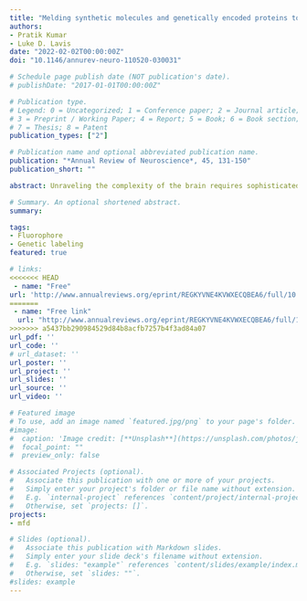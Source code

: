 ```yaml
---
title: "Melding synthetic molecules and genetically encoded proteins to forge new tools for neuroscience"
authors:
- Pratik Kumar
- Luke D. Lavis
date: "2022-02-02T00:00:00Z"
doi: "10.1146/annurev-neuro-110520-030031"

# Schedule page publish date (NOT publication's date).
# publishDate: "2017-01-01T00:00:00Z"

# Publication type.
# Legend: 0 = Uncategorized; 1 = Conference paper; 2 = Journal article;
# 3 = Preprint / Working Paper; 4 = Report; 5 = Book; 6 = Book section;
# 7 = Thesis; 8 = Patent
publication_types: ["2"]

# Publication name and optional abbreviated publication name.
publication: "*Annual Review of Neuroscience*, 45, 131-150"
publication_short: ""

abstract: Unraveling the complexity of the brain requires sophisticated methods to probe and perturb neurobiological processes with high spatiotemporal control. The field of chemical biology has produced general strategies to combine the molecular specificity of small-molecule tools with the cellular specificity of genetically encoded reagents. Here, we survey the application, refinement, and extension of these hybrid small-molecule:protein methods to problems in neuroscience, which yields powerful reagents to precisely measure and manipulate neural systems.

# Summary. An optional shortened abstract.
summary:

tags:
- Fluorophore
- Genetic labeling
featured: true

# links:
<<<<<<< HEAD
 - name: "Free"
url: 'http://www.annualreviews.org/eprint/REGKYVNE4KVWXECQBEA6/full/10.1146/annurev-neuro-110520-030031'
=======
 - name: "Free link"
  url: "http://www.annualreviews.org/eprint/REGKYVNE4KVWXECQBEA6/full/10.1146/annurev-neuro-110520-030031"
>>>>>>> a5437bb290984529d84b8acfb7257b4f3ad84a07
url_pdf: ''
url_code: ''
# url_dataset: ''
url_poster: ''
url_project: ''
url_slides: ''
url_source: ''
url_video: ''

# Featured image
# To use, add an image named `featured.jpg/png` to your page's folder.
#image:
#  caption: 'Image credit: [**Unsplash**](https://unsplash.com/photos/jdD8gXaTZsc)'
#  focal_point: ""
#  preview_only: false

# Associated Projects (optional).
#   Associate this publication with one or more of your projects.
#   Simply enter your project's folder or file name without extension.
#   E.g. `internal-project` references `content/project/internal-project/index.md`.
#   Otherwise, set `projects: []`.
projects:
- mfd

# Slides (optional).
#   Associate this publication with Markdown slides.
#   Simply enter your slide deck's filename without extension.
#   E.g. `slides: "example"` references `content/slides/example/index.md`.
#   Otherwise, set `slides: ""`.
#slides: example
---
```


